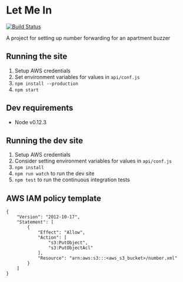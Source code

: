 # Let Me In

[![Build Status](https://travis-ci.org/jeffcharles/let-me-in.svg?branch=master)](https://travis-ci.org/jeffcharles/let-me-in)

A project for setting up number forwarding for an apartment buzzer

## Running the site

1. Setup AWS credentials
2. Set environment variables for values in `api/conf.js`
2. `npm install --production`
3. `npm start`

## Dev requirements

- Node v0.12.3

## Running the dev site

1. Setup AWS credentials
2. Consider setting environment variables for values in `api/conf.js`
3. `npm install`
4. `npm run watch` to run the dev site
5. `npm test` to run the continuous integration tests

## AWS IAM policy template

```
{
    "Version": "2012-10-17",
    "Statement": [
        {
            "Effect": "Allow",
            "Action": [
                "s3:PutObject",
                "s3:PutObjectAcl"
            ],
            "Resource": "arn:aws:s3:::<aws_s3_bucket>/number.xml"
        }
    ]
}
```

